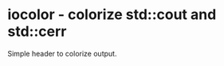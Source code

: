 iocolor - colorize std::cout and std::cerr
==========================================
Simple header to colorize output.
